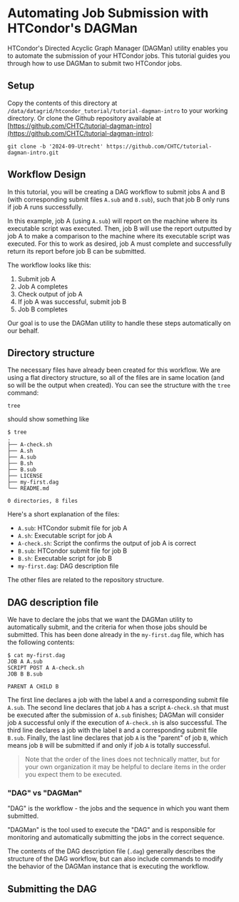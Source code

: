 # Automating Job Submission with HTCondor's DAGMan

HTCondor's Directed Acyclic Graph Manager (DAGMan) utility enables you to automate the submission of your HTCondor jobs.
This tutorial guides you through how to use DAGMan to submit two HTCondor jobs.

## Setup

Copy the contents of this directory at `/data/datagrid/htcondor_tutorial/tutorial-dagman-intro` to your working directory.
Or clone the Github repository available at [https://github.com/CHTC/tutorial-dagman-intro](https://github.com/CHTC/tutorial-dagman-intro):

```
git clone -b '2024-09-Utrecht' https://github.com/CHTC/tutorial-dagman-intro.git
```

## Workflow Design

In this tutorial, you will be creating a DAG workflow to submit jobs A and B (with corresponding submit files `A.sub` and `B.sub`), 
such that job B only runs if job A runs successfully.

In this example, job A (using `A.sub`) will report on the machine where its executable script was executed.
Then, job B will use the report outputted by job A to make a comparison to the machine where its executable script was executed.
For this to work as desired, job A must complete and successfully return its report before job B can be submitted.

The workflow looks like this:

1. Submit job A
2. Job A completes
3. Check output of job A
4. If job A was successful, submit job B
5. Job B completes

Our goal is to use the DAGMan utility to handle these steps automatically on our behalf.

## Directory structure

The necessary files have already been created for this workflow. 
We are using a flat directory structure, so all of the files are in same location (and so will be the output when created).
You can see the structure with the `tree` command:

```
tree
```

should show something like

```
$ tree
.
├── A-check.sh
├── A.sh
├── A.sub
├── B.sh
├── B.sub
├── LICENSE
├── my-first.dag
└── README.md

0 directories, 8 files
```

Here's a short explanation of the files:

* `A.sub`: HTCondor submit file for job A
* `A.sh`: Executable script for job A
* `A-check.sh`: Script the confirms the output of job A is correct
* `B.sub`: HTCondor submit file for job B
* `B.sh`: Executable script for job B
* `my-first.dag`: DAG description file

The other files are related to the repository structure.

## DAG description file

We have to declare the jobs that we want the DAGMan utility to automatically submit, and the criteria for when those jobs should be submitted.
This has been done already in the `my-first.dag` file, which has the following contents:

```
$ cat my-first.dag
JOB A A.sub
SCRIPT POST A A-check.sh
JOB B B.sub

PARENT A CHILD B
```

The first line declares a job with the label `A` and a corresponding submit file `A.sub`.
The second line declares that job `A` has a script `A-check.sh` that must be executed after the submission of `A.sub` finishes;
DAGMan will consider job `A` successful only if the execution of `A-check.sh` is also successful.
The third line declares a job with the label `B` and a corresponding submit file `B.sub`.
Finally, the last line declares that job `A` is the "parent" of job `B`, which means job `B` will be submitted if and only if job `A` is totally successful.

> Note that the order of the lines does not technically matter, but for your own organization it may be helpful to declare items in the order
> you expect them to be executed.

### "DAG" vs "DAGMan"

"DAG" is the workflow - the jobs and the sequence in which you want them submitted.

"DAGMan" is the tool used to execute the "DAG" and is responsible for monitoring and automatically submitting the jobs in the correct sequence.

The contents of the DAG description file (`.dag`) generally describes the structure of the DAG workflow, 
but can also include commands to modify the behavior of the DAGMan instance that is executing the workflow.

## Submitting the DAG


